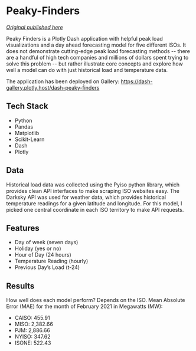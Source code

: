 # Peaky-Finders

[*Original published here*](https://github.com/kbaranko/peaky-finders)

Peaky Finders is a Plotly Dash application with helpful peak load visualizations and a day ahead forecasting model for five different ISOs. It does not demonstrate cutting-edge peak load forecasting methods -- there are a handful of high tech companies and millions of dollars spent trying to solve this problem -- but rather illustrate core concepts and explore how well a model can do with just historical load and temperature data.

The application has been deployed on Gallery: https://dash-gallery.plotly.host/dash-peaky-finders

## Tech Stack

- Python 
- Pandas
- Matplotlib
- Scikit-Learn
- Dash 
- Plotly

## Data

Historical load data was collected using the Pyiso python library, which provides clean API interfaces to make scraping ISO websites easy. The Darksky API was used for weather data, which provides historical temperature readings for a given latitude and longitude. For this model, I picked one central coordinate in each ISO territory to make API requests.

## Features

- Day of week (seven days)
- Holiday (yes or no)
- Hour of Day (24 hours)
- Temperature Reading (hourly)
- Previous Day’s Load (t-24)

## Results 

How well does each model perform? Depends on the ISO. Mean Absolute Error (MAE) for the month of February 2021 in Megawatts (MW):

- CAISO: 455.91
- MISO: 2,382.66 
- PJM: 2,886.66
- NYISO: 347.62
- ISONE: 522.43


